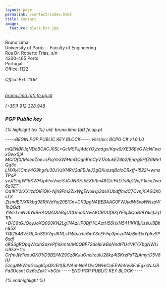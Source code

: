 ```yaml
---
layout: page
permalink: /contact/index.html
title: Contact
image:
  feature: black_bar.jpg
---
```


Bruno Lima <br/>
University of Porto -- Faculty of Engineering<br/>
Rua Dr. Roberto Frias, s/n<br/> 
4200-465 Porto<br/>
Portugal<br/>
Office: I122<br/>
<br/>
<i class="icon-phone" /> Office Ext: 1316<br/>
<br/>
<br/>
<a href="mailto:bruno.lima@fe.up.pt"><i class="icon-mail"></i> bruno.lima [at] fe.up.pt</a><br/>
<br/>
<i class="icon-phone" /> (+351) 912 328 948<br/>

### PGP Public key

{% highlight tex %}
uid: bruno.lima [at] fe.up.pt



-----BEGIN PGP PUBLIC KEY BLOCK-----
Version: BCPG C# v1.6.1.0

mQENBFJqNDcBCACJ0SL+GcMSPJj4dcYOy/adgx/Kqw9/XE36EeGWcNFwaxGwxSjA
MOIOf0/MoeaZoe+sFlqYe3WiHmOOqhKmCyV17atukEZ6b2/Enr/g5HfZ6Mv1Qg3c
LNXk41CmV4G9hg4u30JVzXNRr/2aFEJeJ3gQKuozqBalcORxff+l522I+wmsTPoP
yvJ/YngW1bKWHJphhsVwcSJOJN37sbEXhRm48G/cFkDTs6g1QnjY1kcx2wa6z3ZT
Oa1KY2rXX1zdOlFiOK+Njh9Fm2ZlxWgENoiHp3deXUbdffmdC7CvnjKiA6QX6sT3
ZtsndEP/XRkbg98RfiVaYoi20BlGn+GK3pgNABEBAAG0FWJydW5vbWNsaW1hQGdt
YWlsLmNvbYkBHAQQAQIABgUCUmo0NwAKCRDUf8XjYEhj4iQaB/9YiIiefJq11I1r
+D/C9tGJOoyJoXQ000KN2Lg1NAzHP0BfH/LActH56HxN5411KK8jKseUi8Bhn85X
TQl254BV5OLXoSSV7gslKNLsTWbJxtir6mY3cEFihp3pnzdN4/6mDxYp5vSP6xdj
qRSSgROpqWxxhSakvPfmkmte/M0QBF72dolpiwBaNndt7U4VKYXbgNWLiURFX+Cc
CrfmJfeTaouQK01/D9BS/W29Cz8KJuOnclrculU28kz4ISKrzPsT2jAmyrD5V8rU
5zcgAWWmGcxgICpQK/EtXBJVAnhNaAU/sQWHlCoEEWnVwSFnEgxcNJJBFa3Ucsnt
Oz6cZek1
=bO/o
-----END PGP PUBLIC KEY BLOCK-----

{% endhighlight %}

